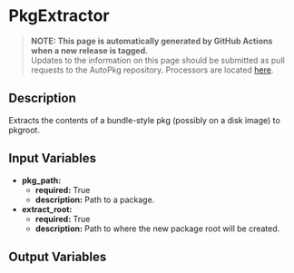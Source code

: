 # PkgExtractor

> **NOTE: This page is automatically generated by GitHub Actions when a new release is tagged.**<br />Updates to the information on this page should be submitted as pull requests to the AutoPkg repository. Processors are located [here](https://github.com/autopkg/autopkg/tree/master/Code/autopkglib).
## Description
Extracts the contents of a bundle-style pkg (possibly on a disk image)
    to pkgroot.

## Input Variables
- **pkg\_path:**
    - **required:** True
    - **description:** Path to a package.
- **extract\_root:**
    - **required:** True
    - **description:** Path to where the new package root will be created.

## Output Variables


